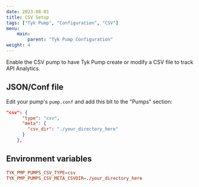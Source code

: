 ```yaml
---
date: 2023-08-01
title: CSV Setup
tags: ["Tyk Pump", "Configuration", "CSV"]
menu:
    main:
        parent: "Tyk Pump Configuration"
weight: 4 
---
```


Enable the CSV pump to have Tyk Pump create or modify a CSV file to track API Analytics.

## JSON/Conf file
Edit your pump's `pump.conf` and add this bit to the "Pumps" section:

```json
"csv": {
      "type": "csv",
      "meta": {
        "csv_dir": "./your_directory_here"
      }
    },
```

## Environment variables 
```conf
TYK_PMP_PUMPS_CSV_TYPE=csv
TYK_PMP_PUMPS_CSV_META_CSVDIR=./your_directory_here
```
